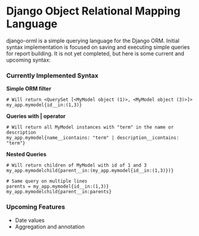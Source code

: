 # Django Object Relational Mapping Language

django-orml is a simple querying language for the Django ORM. Initial syntax implementation is focused on saving and executing simple queries for report building. It is not yet completed, but here is some current and upcoming syntax:

### Currently Implemented Syntax

**Simple ORM filter**
```
# Will return <QuerySet [<MyModel object (1)>, <MyModel object (3)>]>
my_app.mymodel{id__in:(1,3)}
```

**Queries with | operator**
```
# Will return all MyModel instances with "term" in the name or description
my_app.mymodel{name__icontains: "term" | description__icontains: "term"}
```

**Nested Queries**
```
# Will return children of MyModel with id of 1 and 3
my_app.mymodelchild{parent__in:(my_app.mymodel{id__in:(1,3)})}
```

```
# Same query on multiple lines
parents = my_app.mymodel{id__in:(1,3)}
my_app.mymodelchild{parent__in:parents}
```

### Upcoming Features

* Date values
* Aggregation and annotation
